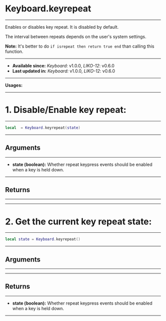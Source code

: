 # Keyboard.keyrepeat
---

Enables or disables key repeat. It is disabled by default.

The interval between repeats depends on the user's system settings.

**Note:** It's better to do `if isrepeat then return true end` than calling this function.

---

* **Available since:** _Keyboard:_ v1.0.0, _LIKO-12_: v0.6.0
* **Last updated in:** _Keyboard:_ v1.0.0, _LIKO-12_: v0.6.0

---

**Usages:**

---

# 1. Disable/Enable key repeat:
---

```lua
local  = Keyboard.keyrepeat(state)
```


---
## Arguments
---

* **state (boolean):** Whether repeat keypress events should be enabled when a key is held down.


---
## Returns
---


---

# 2. Get the current key repeat state:
---

```lua
local state = Keyboard.keyrepeat()
```


---
## Arguments
---



---
## Returns
---

* **state (boolean):** Whether repeat keypress events should be enabled when a key is held down.

---